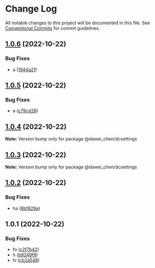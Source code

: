 # Change Log

All notable changes to this project will be documented in this file.
See [Conventional Commits](https://conventionalcommits.org) for commit guidelines.

## [1.0.6](https://github.com/davych/lerna-case/compare/@dawei_chen/dcsettings@1.0.5...@dawei_chen/dcsettings@1.0.6) (2022-10-22)


### Bug Fixes

* a ([1944a21](https://github.com/davych/lerna-case/commit/1944a21db7474a41576c181d41c9d86bc963e640))





## [1.0.5](https://github.com/davych/lerna-case/compare/@dawei_chen/dcsettings@1.0.4...@dawei_chen/dcsettings@1.0.5) (2022-10-22)


### Bug Fixes

* a ([c79cd28](https://github.com/davych/lerna-case/commit/c79cd28ab4b236b9c102473810f9245bbfa6d43c))





## [1.0.4](https://github.com/davych/lerna-case/compare/@dawei_chen/dcsettings@1.0.3...@dawei_chen/dcsettings@1.0.4) (2022-10-22)

**Note:** Version bump only for package @dawei_chen/dcsettings





## [1.0.3](https://github.com/davych/lerna-case/compare/@dawei_chen/dcsettings@1.0.2...@dawei_chen/dcsettings@1.0.3) (2022-10-22)

**Note:** Version bump only for package @dawei_chen/dcsettings





## [1.0.2](https://github.com/davych/lerna-case/compare/@dawei_chen/dcsettings@1.0.1...@dawei_chen/dcsettings@1.0.2) (2022-10-22)


### Bug Fixes

* ha ([8bf829a](https://github.com/davych/lerna-case/commit/8bf829aa85de7213f6b645f84345818441cf1f27))





## 1.0.1 (2022-10-22)


### Bug Fixes

* fo ([c2f7b42](https://github.com/davych/lerna-case/commit/c2f7b423bdf56292ff7b871269c67f252c0c5c8e))
* h ([b9249f9](https://github.com/davych/lerna-case/commit/b9249f9b9a93f77a3014e660cdf69d3460e4b297))
* hi ([cb2a548](https://github.com/davych/lerna-case/commit/cb2a54815bc4a8f8bea67a8ace4ea3a84ddcd73e))
